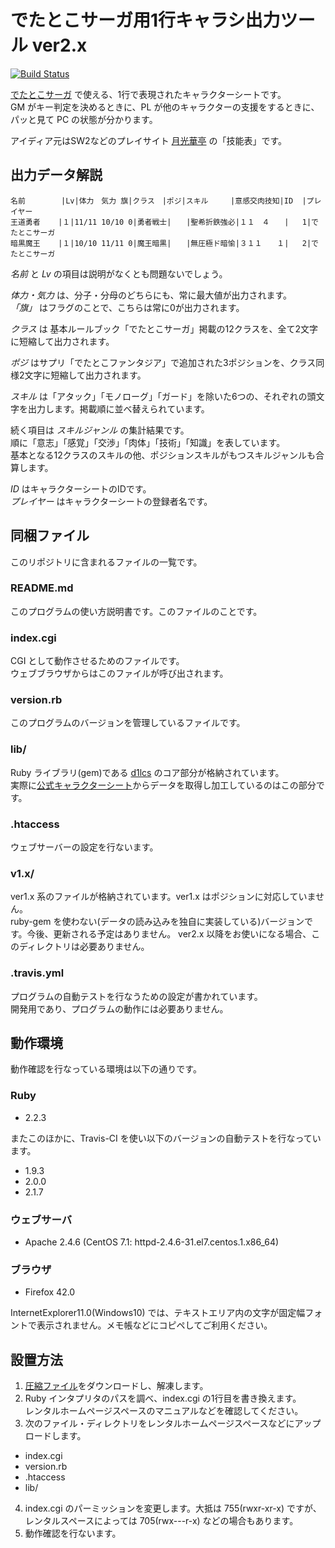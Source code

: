 # でたとこサーガ用1行キャラシ出力ツール ver2.x

[![Build Status](https://travis-ci.org/koi-chan/detatoko-1line-charasheet.svg?branch=master)](https://travis-ci.org/koi-chan/detatoko-1line-charasheet)

[でたとこサーガ](http://detatoko-saga.com/) で使える、1行で表現されたキャラクターシートです。  
GM がキー判定を決めるときに、PL が他のキャラクターの支援をするときに、パッと見て PC の状態が分かります。

アイディア元はSW2などのプレイサイト [月光華亭](http://geekou.net/) の「技能表」です。

## 出力データ解説

```
名前        |Lv|体力　気力 旗|クラス　|ポジ|スキル　　　|意感交肉技知|ID  |プレイヤー
王道勇者    |１|11/11 10/10 0|勇者戦士|　　|聖希折鉄強必|１１　４　　|   1|でたとこサーガ
暗黒魔王    |１|10/10 11/11 0|魔王暗黒|　　|無圧極ド暗愉|３１１　　１|   2|でたとこサーガ
```

_名前_ と _Lv_ の項目は説明がなくとも問題ないでしょう。

_体力・気力_ は、分子・分母のどちらにも、常に最大値が出力されます。  
_「旗」_ はフラグのことで、こちらは常に0が出力されます。

_クラス_ は 基本ルールブック「でたとこサーガ」掲載の12クラスを、全て2文字に短縮して出力されます。

_ポジ_ はサプリ「でたとこファンタジア」で追加された3ポジションを、クラス同様2文字に短縮して出力されます。

_スキル_ は「アタック」「モノローグ」「ガード」を除いた6つの、それぞれの頭文字を出力します。掲載順に並べ替えられています。

続く項目は _スキルジャンル_ の集計結果です。  
順に「意志」「感覚」「交渉」「肉体」「技術」「知識」を表しています。  
基本となる12クラスのスキルの他、ポジションスキルがもつスキルジャンルも合算します。

_ID_ はキャラクターシートのIDです。  
_プレイヤー_ はキャラクターシートの登録者名です。


## 同梱ファイル

このリポジトリに含まれるファイルの一覧です。

### README.md

このプログラムの使い方説明書です。このファイルのことです。

### index.cgi

CGI として動作させるためのファイルです。  
ウェブブラウザからはこのファイルが呼び出されます。

### version.rb

このプログラムのバージョンを管理しているファイルです。

### lib/

Ruby ライブラリ(gem)である [d1lcs](https://rubygems.org/gems/d1lcs) のコア部分が格納されています。  
実際に[公式キャラクターシート](http://detatoko-saga.com/character/)からデータを取得し加工しているのはこの部分です。

### .htaccess

ウェブサーバーの設定を行ないます。

### v1.x/

ver1.x 系のファイルが格納されています。ver1.x はポジションに対応していません。  
ruby-gem を使わない(データの読み込みを独自に実装している)バージョンです。今後、更新される予定はありません。
ver2.x 以降をお使いになる場合、このディレクトリは必要ありません。

### .travis.yml

プログラムの自動テストを行なうための設定が書かれています。  
開発用であり、プログラムの動作には必要ありません。


## 動作環境

動作確認を行なっている環境は以下の通りです。

### Ruby

* 2.2.3

またこのほかに、Travis-CI を使い以下のバージョンの自動テストを行なっています。

* 1.9.3
* 2.0.0
* 2.1.7

### ウェブサーバ

* Apache 2.4.6 (CentOS 7.1: httpd-2.4.6-31.el7.centos.1.x86_64)

### ブラウザ

* Firefox 42.0

InternetExplorer11.0(Windows10) では、テキストエリア内の文字が固定幅フォントで表示されません。メモ帳などにコピペしてご利用ください。


## 設置方法

1. [圧縮ファイル](https://github.com/koi-chan/detatoko-1line-charasheet/releases/download/v2.1/Detatoko1LineCharaSheetCGI_2.1.zip)をダウンロードし、解凍します。
2. Ruby インタプリタのパスを調べ、index.cgi の1行目を書き換えます。  
レンタルホームページスペースのマニュアルなどを確認してください。
3. 次のファイル・ディレクトリをレンタルホームページスペースなどにアップロードします。  
  * index.cgi
  * version.rb
  * .htaccess
  * lib/
4. index.cgi のパーミッションを変更します。大抵は 755(rwxr-xr-x) ですが、レンタルスペースによっては 705(rwx---r-x) などの場合もあります。
5. 動作確認を行ないます。
